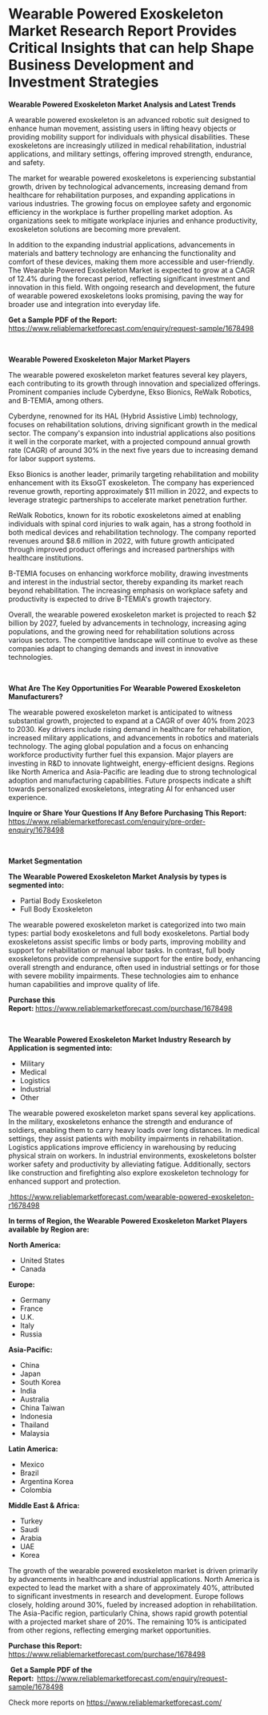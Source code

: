 <p><h1>Wearable Powered Exoskeleton Market Research Report Provides Critical Insights that can help Shape Business Development and Investment Strategies</h1></p><p><strong>Wearable Powered Exoskeleton Market Analysis and Latest Trends</strong></p>
<p><p>A wearable powered exoskeleton is an advanced robotic suit designed to enhance human movement, assisting users in lifting heavy objects or providing mobility support for individuals with physical disabilities. These exoskeletons are increasingly utilized in medical rehabilitation, industrial applications, and military settings, offering improved strength, endurance, and safety.</p><p>The market for wearable powered exoskeletons is experiencing substantial growth, driven by technological advancements, increasing demand from healthcare for rehabilitation purposes, and expanding applications in various industries. The growing focus on employee safety and ergonomic efficiency in the workplace is further propelling market adoption. As organizations seek to mitigate workplace injuries and enhance productivity, exoskeleton solutions are becoming more prevalent.</p><p>In addition to the expanding industrial applications, advancements in materials and battery technology are enhancing the functionality and comfort of these devices, making them more accessible and user-friendly. The Wearable Powered Exoskeleton Market is expected to grow at a CAGR of 12.4% during the forecast period, reflecting significant investment and innovation in this field. With ongoing research and development, the future of wearable powered exoskeletons looks promising, paving the way for broader use and integration into everyday life.</p></p>
<p><strong>Get a Sample PDF of the Report:&nbsp;</strong> <a href="https://www.reliablemarketforecast.com/enquiry/request-sample/1678498?utm_campaign=3549&utm_medium=2&utm_source=Github&utm_content=ia&utm_term=24032025&utm_id=wearable-powered-exoskeleton">https://www.reliablemarketforecast.com/enquiry/request-sample/1678498</a></p>
<p>&nbsp;</p>
<p><strong>Wearable Powered Exoskeleton Major Market Players</strong></p>
<p><p>The wearable powered exoskeleton market features several key players, each contributing to its growth through innovation and specialized offerings. Prominent companies include Cyberdyne, Ekso Bionics, ReWalk Robotics, and B-TEMIA, among others. </p><p>Cyberdyne, renowned for its HAL (Hybrid Assistive Limb) technology, focuses on rehabilitation solutions, driving significant growth in the medical sector. The company's expansion into industrial applications also positions it well in the corporate market, with a projected compound annual growth rate (CAGR) of around 30% in the next five years due to increasing demand for labor support systems.</p><p>Ekso Bionics is another leader, primarily targeting rehabilitation and mobility enhancement with its EksoGT exoskeleton. The company has experienced revenue growth, reporting approximately $11 million in 2022, and expects to leverage strategic partnerships to accelerate market penetration further.</p><p>ReWalk Robotics, known for its robotic exoskeletons aimed at enabling individuals with spinal cord injuries to walk again, has a strong foothold in both medical devices and rehabilitation technology. The company reported revenues around $8.6 million in 2022, with future growth anticipated through improved product offerings and increased partnerships with healthcare institutions.</p><p>B-TEMIA focuses on enhancing workforce mobility, drawing investments and interest in the industrial sector, thereby expanding its market reach beyond rehabilitation. The increasing emphasis on workplace safety and productivity is expected to drive B-TEMIA's growth trajectory.</p><p>Overall, the wearable powered exoskeleton market is projected to reach $2 billion by 2027, fueled by advancements in technology, increasing aging populations, and the growing need for rehabilitation solutions across various sectors. The competitive landscape will continue to evolve as these companies adapt to changing demands and invest in innovative technologies.</p></p>
<p>&nbsp;</p>
<p><strong>What Are The Key Opportunities For Wearable Powered Exoskeleton Manufacturers?</strong></p>
<p><p>The wearable powered exoskeleton market is anticipated to witness substantial growth, projected to expand at a CAGR of over 40% from 2023 to 2030. Key drivers include rising demand in healthcare for rehabilitation, increased military applications, and advancements in robotics and materials technology. The aging global population and a focus on enhancing workforce productivity further fuel this expansion. Major players are investing in R&D to innovate lightweight, energy-efficient designs. Regions like North America and Asia-Pacific are leading due to strong technological adoption and manufacturing capabilities. Future prospects indicate a shift towards personalized exoskeletons, integrating AI for enhanced user experience.</p></p>
<p><strong>Inquire or Share Your Questions If Any Before Purchasing This Report:</strong> <a href="https://www.reliablemarketforecast.com/enquiry/pre-order-enquiry/1678498?utm_campaign=3549&utm_medium=2&utm_source=Github&utm_content=ia&utm_term=24032025&utm_id=wearable-powered-exoskeleton">https://www.reliablemarketforecast.com/enquiry/pre-order-enquiry/1678498</a></p>
<p>&nbsp;</p>
<p><strong>Market Segmentation</strong></p>
<p><strong>The Wearable Powered Exoskeleton Market Analysis by types is segmented into:</strong></p>
<p><ul><li>Partial Body Exoskeleton</li><li>Full Body Exoskeleton</li></ul></p>
<p><p>The wearable powered exoskeleton market is categorized into two main types: partial body exoskeletons and full body exoskeletons. Partial body exoskeletons assist specific limbs or body parts, improving mobility and support for rehabilitation or manual labor tasks. In contrast, full body exoskeletons provide comprehensive support for the entire body, enhancing overall strength and endurance, often used in industrial settings or for those with severe mobility impairments. These technologies aim to enhance human capabilities and improve quality of life.</p></p>
<p><strong>Purchase this Report:&nbsp;</strong><a href="https://www.reliablemarketforecast.com/purchase/1678498?utm_campaign=3549&utm_medium=2&utm_source=Github&utm_content=ia&utm_term=24032025&utm_id=wearable-powered-exoskeleton">https://www.reliablemarketforecast.com/purchase/1678498</a></p>
<p>&nbsp;</p>
<p><strong>The Wearable Powered Exoskeleton Market Industry Research by Application is segmented into:</strong></p>
<p><ul><li>Military</li><li>Medical</li><li>Logistics</li><li>Industrial</li><li>Other</li></ul></p>
<p><p>The wearable powered exoskeleton market spans several key applications. In the military, exoskeletons enhance the strength and endurance of soldiers, enabling them to carry heavy loads over long distances. In medical settings, they assist patients with mobility impairments in rehabilitation. Logistics applications improve efficiency in warehousing by reducing physical strain on workers. In industrial environments, exoskeletons bolster worker safety and productivity by alleviating fatigue. Additionally, sectors like construction and firefighting also explore exoskeleton technology for enhanced support and protection.</p></p>
<p><a href="https://www.reliablemarketforecast.com/wearable-powered-exoskeleton-r1678498?utm_campaign=3549&utm_medium=2&utm_source=Github&utm_content=ia&utm_term=24032025&utm_id=wearable-powered-exoskeleton">&nbsp;https://www.reliablemarketforecast.com/wearable-powered-exoskeleton-r1678498</a></p>
<p><strong>In terms of Region, the Wearable Powered Exoskeleton Market Players available by Region are:</strong></p>
<p>
    <p> <strong> North America: </strong>
        <ul>
            <li>United States</li>
            <li>Canada</li>
        </ul>
        </p> 
    <p> <strong> Europe: </strong>
        <ul>
            <li>Germany</li>
            <li>France</li>
            <li>U.K.</li>
            <li>Italy</li>
            <li>Russia</li>
        </ul>
        </p> 
    <p> <strong> Asia-Pacific: </strong>
        <ul>
            <li>China</li>
            <li>Japan</li>
            <li>South Korea</li>
            <li>India</li>
            <li>Australia</li>
            <li>China Taiwan</li>
            <li>Indonesia</li>
            <li>Thailand</li>
            <li>Malaysia</li>
        </ul>
        </p> 
    <p> <strong> Latin America: </strong>
        <ul>
            <li>Mexico</li>
            <li>Brazil</li>
            <li>Argentina Korea</li>
            <li>Colombia</li>
        </ul>
        </p> 
    <p> <strong> Middle East & Africa: </strong>
        <ul>
            <li>Turkey</li>
            <li>Saudi</li>
            <li>Arabia</li>
            <li>UAE</li>
            <li>Korea</li>
        </ul>
    </p>
    </p>
<p><p>The growth of the wearable powered exoskeleton market is driven primarily by advancements in healthcare and industrial applications. North America is expected to lead the market with a share of approximately 40%, attributed to significant investments in research and development. Europe follows closely, holding around 30%, fueled by increased adoption in rehabilitation. The Asia-Pacific region, particularly China, shows rapid growth potential with a projected market share of 20%. The remaining 10% is anticipated from other regions, reflecting emerging market opportunities.</p></p>
<p><strong>Purchase this Report: </strong><a href="https://www.reliablemarketforecast.com/purchase/1678498?utm_campaign=3549&utm_medium=2&utm_source=Github&utm_content=ia&utm_term=24032025&utm_id=wearable-powered-exoskeleton">https://www.reliablemarketforecast.com/purchase/1678498</a></p>
<p>&nbsp;<strong>Get a Sample PDF of the Report:&nbsp;&nbsp;</strong><a href="https://www.reliablemarketforecast.com/enquiry/request-sample/1678498?utm_campaign=3549&utm_medium=2&utm_source=Github&utm_content=ia&utm_term=24032025&utm_id=wearable-powered-exoskeleton">https://www.reliablemarketforecast.com/enquiry/request-sample/1678498</a></p>
<p><strong></strong></p>
<p>Check more reports on <a href="https://www.reliablemarketforecast.com/?utm_campaign=3549&utm_medium=2&utm_source=Github&utm_content=ia&utm_term=24032025&utm_id=wearable-powered-exoskeleton">https://www.reliablemarketforecast.com/</a></p>
